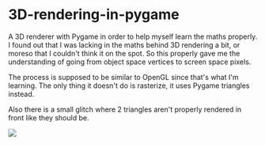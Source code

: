 # 3D-rendering-in-pygame
A 3D renderer with Pygame in order to help myself learn the maths properly. I found out that I was lacking in the maths behind 3D rendering a bit, or moreso that I couldn't think it on the spot. So this properly gave me the understanding of going from object space vertices to screen space pixels.

The process is supposed to be similar to OpenGL since that's what I'm learning. The only thing it doesn't do is rasterize, it uses Pygame triangles instead.

Also there is a small glitch where 2 triangles aren't properly rendered in front like they should be.

![](http://i.imgur.com/DgmDK0t.gif)
